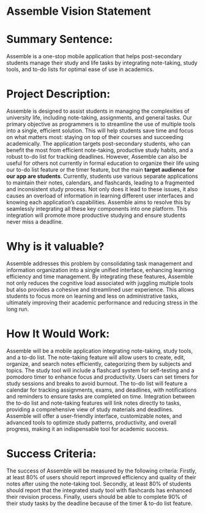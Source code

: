 # Assemble Vision Statement
# Summary Sentence:
Assemble is a one-stop mobile application that helps post-secondary students manage their study and life tasks by integrating note-taking, study tools, and to-do lists for optimal ease of use in academics.

# Project Description:
Assemble is designed to assist students in managing the complexities of university life, including note-taking, assignments, and general tasks. Our primary objective as programmers is to streamline the use of multiple tools into a single, efficient solution. This will help students save time and focus on what matters most: staying on top of their courses and succeeding academically.
The application targets post-secondary students, who can benefit the most from efficient note-taking, productive study habits, and a robust to-do list for tracking deadlines. However, Assemble can also be useful for others not currently in formal education to organize their life using our to-do list feature or the timer feature, but the main **target audience for our app are students**.
Currently, students use various separate applications to maintain their notes, calendars, and flashcards, leading to a fragmented and inconsistent study process. Not only does it lead to these issues, it also causes an overload of information in learning different user interfaces and  knowing each application’s capabilities. Assemble aims to resolve this by seamlessly integrating all these key components into one platform. This integration will promote more productive studying and ensure students never miss a deadline.

# Why is it valuable?
Assemble addresses this problem by consolidating task management and information organization into a single unified interface, enhancing learning efficiency and time management. By integrating these features, Assemble not only reduces the cognitive load associated with juggling multiple tools but also provides a cohesive and streamlined user experience. This allows students to focus more on learning and less on administrative tasks, ultimately improving their academic performance and reducing stress in the long run.

# How It Would Work:
Assemble will be a mobile application integrating note-taking, study tools, and a to-do list. The note-taking feature will allow users to create, edit, organize, and search notes efficiently, categorizing them by subjects and topics. The study tool will include a flashcard system for self-testing and a pomodoro timer to enhance focus and productivity. Users can set timers for study sessions and breaks to avoid burnout. The to-do list will feature a calendar for tracking assignments, exams, and deadlines, with notifications and reminders to ensure tasks are completed on time. Integration between the to-do list and note-taking features will link notes directly to tasks, providing a comprehensive view of study materials and deadlines. Assemble will offer a user-friendly interface, customizable notes, and advanced tools to optimize study patterns, productivity, and overall progress, making it an indispensable tool for academic success.

# Success Criteria:
The success of Assemble will be measured by the following criteria: Firstly, at least 80% of users should report improved efficiency and quality of their notes after using the note-taking tool. Secondly, at least 80% of students should report that the integrated study tool with flashcards has enhanced their revision process. Finally, users should be able to complete 90% of their study tasks by the deadline because of the timer & to-do list feature.